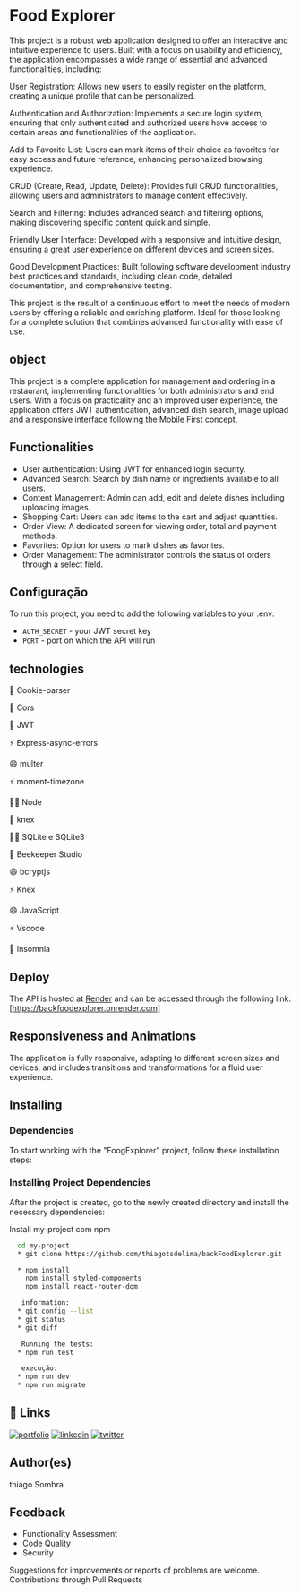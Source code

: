 # Food Explorer


This project is a robust web application designed to offer an interactive and intuitive experience to users. Built with a focus on usability and efficiency, the application encompasses a wide range of essential and advanced functionalities, including:

User Registration: Allows new users to easily register on the platform, creating a unique profile that can be personalized.

Authentication and Authorization: Implements a secure login system, ensuring that only authenticated and authorized users have access to certain areas and functionalities of the application.

Add to Favorite List: Users can mark items of their choice as favorites for easy access and future reference, enhancing personalized browsing experience.

CRUD (Create, Read, Update, Delete): Provides full CRUD functionalities, allowing users and administrators to manage content effectively.

Search and Filtering: Includes advanced search and filtering options, making discovering specific content quick and simple.

Friendly User Interface: Developed with a responsive and intuitive design, ensuring a great user experience on different devices and screen sizes.

Good Development Practices: Built following software development industry best practices and standards, including clean code, detailed documentation, and comprehensive testing.

This project is the result of a continuous effort to meet the needs of modern users by offering a reliable and enriching platform. Ideal for those looking for a complete solution that combines advanced functionality with ease of use.

## object
This project is a complete application for management and ordering in a restaurant, implementing functionalities for both administrators and end users. With a focus on practicality and an improved user experience, the application offers JWT authentication, advanced dish search, image upload and a responsive interface following the Mobile First concept.


## Functionalities
* User authentication: Using JWT for enhanced login security.
* Advanced Search: Search by dish name or ingredients available to all users.
* Content Management: Admin can add, edit and delete dishes including uploading images.
* Shopping Cart: Users can add items to the cart and adjust quantities.
* Order View: A dedicated screen for viewing order, total and payment methods.
* Favorites: Option for users to mark dishes as favorites.
* Order Management: The administrator controls the status of orders through a select field.

## Configuração

To run this project, you need to add the following variables to your .env:

- `AUTH_SECRET` - your JWT secret key
- `PORT` - port on which the API will run

## technologies

🧠 Cookie-parser

🤔 Cors

🧠 JWT

⚡️ Express-async-errors

😄 multer

⚡️ moment-timezone

👩‍💻 Node

🧠 knex

👯‍♀️ SQLite e SQLite3

🤔 Beekeeper Studio

😄 bcryptjs

⚡️ Knex

😄 JavaScript

⚡️ Vscode

🧠 Insomnia

## Deploy

The API is hosted at [Render](https://render.com/pricing) and can be accessed through the following link:
[https://backfoodexplorer.onrender.com]

## Responsiveness and Animations
The application is fully responsive, adapting to different screen sizes and devices, and includes transitions and transformations for a fluid user experience.

## Installing

### Dependencies

To start working with the "FoogExplorer" project, follow these installation steps:
   
### Installing Project Dependencies

After the project is created, go to the newly created directory and install the necessary dependencies:

Install my-project com npm

```bash
  cd my-project
  * git clone https://github.com/thiagotsdelima/backFoodExplorer.git

  * npm install
    npm install styled-components
    npm install react-router-dom

   information:
  * git config --list
  * git status
  * git diff

   Running the tests:
  * npm run test

   execução: 
  * npm run dev
  * npm run migrate
```


## 🔗 Links
[![portfolio](https://img.shields.io/badge/my_portfolio-000?style=for-the-badge&logo=ko-fi&logoColor=white)](https://github.com/thiagotsdelima)
[![linkedin](https://img.shields.io/badge/linkedin-0A66C2?style=for-the-badge&logo=linkedin&logoColor=white)](https://www.linkedin.com/in/thiago-sombra-8a875b137/)
[![twitter](https://img.shields.io/badge/twitter-1DA1F2?style=for-the-badge&logo=twitter&logoColor=white)](https://twitter.com/thiagotsdelima)

## Author(es)
thiago Sombra

## Feedback

- Functionality Assessment
- Code Quality
- Security

Suggestions for improvements or reports of problems are welcome. Contributions through Pull Requests